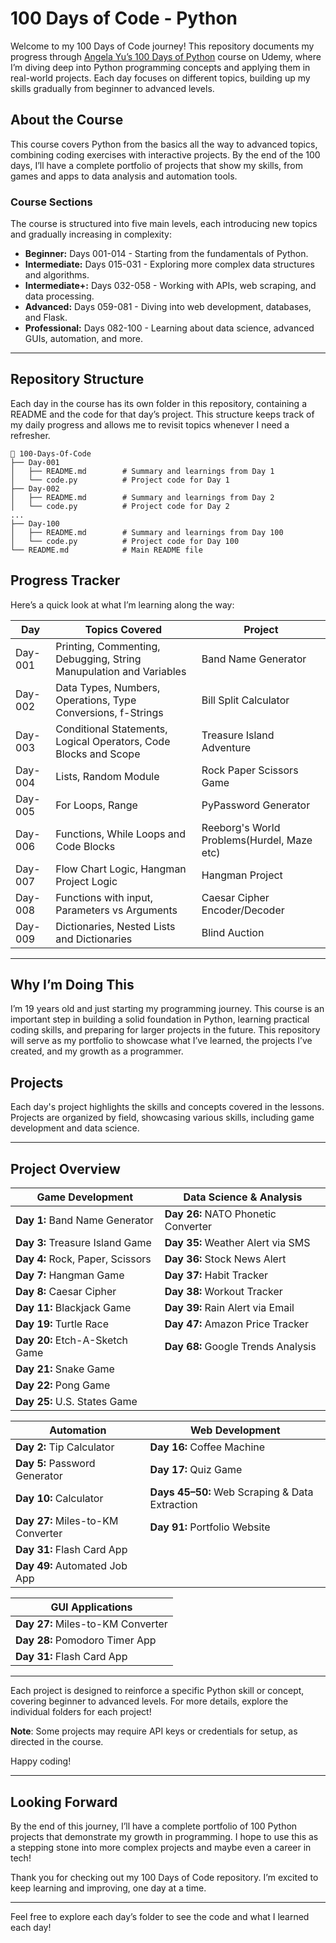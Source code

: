 # 100 Days of Code - Python

Welcome to my 100 Days of Code journey! This repository documents my progress through [Angela Yu’s 100 Days of Python](https://www.udemy.com/course/100-days-of-code/) course on Udemy, where I’m diving deep into Python programming concepts and applying them in real-world projects. Each day focuses on different topics, building up my skills gradually from beginner to advanced levels.

## About the Course
This course covers Python from the basics all the way to advanced topics, combining coding exercises with interactive projects. By the end of the 100 days, I’ll have a complete portfolio of projects that show my skills, from games and apps to data analysis and automation tools.

### Course Sections
The course is structured into five main levels, each introducing new topics and gradually increasing in complexity:
- **Beginner:** Days 001-014 - Starting from the fundamentals of Python.
- **Intermediate:** Days 015-031 - Exploring more complex data structures and algorithms.
- **Intermediate+:** Days 032-058 - Working with APIs, web scraping, and data processing.
- **Advanced:** Days 059-081 - Diving into web development, databases, and Flask.
- **Professional:** Days 082-100 - Learning about data science, advanced GUIs, automation, and more.

---

## Repository Structure
Each day in the course has its own folder in this repository, containing a README and the code for that day’s project. This structure keeps track of my daily progress and allows me to revisit topics whenever I need a refresher.

```plaintext
📂 100-Days-Of-Code
├── Day-001
│   ├── README.md        # Summary and learnings from Day 1
│   └── code.py          # Project code for Day 1
├── Day-002
│   ├── README.md        # Summary and learnings from Day 2
│   └── code.py          # Project code for Day 2
...
├── Day-100
│   ├── README.md        # Summary and learnings from Day 100
│   └── code.py          # Project code for Day 100
└── README.md            # Main README file
```

## Progress Tracker
Here’s a quick look at what I’m learning along the way:

| Day  | Topics Covered  | Project |
|------|------------------|---------|
| Day-001 | Printing, Commenting, Debugging, String Manupulation and Variables | Band Name Generator |
| Day-002 | Data Types, Numbers, Operations, Type Conversions, f-Strings | Bill Split Calculator |
| Day-003 | Conditional Statements, Logical Operators, Code Blocks and Scope | Treasure Island Adventure |
| Day-004 | Lists, Random Module | Rock Paper Scissors Game |
| Day-005 | For Loops, Range | PyPassword Generator |
| Day-006 | Functions, While Loops and Code Blocks | Reeborg's World Problems(Hurdel, Maze etc) |
| Day-007 | Flow Chart Logic, Hangman Project Logic  | Hangman Project |
| Day-008  | Functions with input, Parameters vs Arguments | Caesar Cipher Encoder/Decoder |
| Day-009  | Dictionaries, Nested Lists and Dictionaries | Blind Auction |



---

## Why I’m Doing This
I’m 19 years old and just starting my programming journey. This course is an important step in building a solid foundation in Python, learning practical coding skills, and preparing for larger projects in the future. This repository will serve as my portfolio to showcase what I’ve learned, the projects I’ve created, and my growth as a programmer.

## Projects
Each day's project highlights the skills and concepts covered in the lessons. Projects are organized by field, showcasing various skills, including game development and data science.

---

## Project Overview

| **Game Development**                | **Data Science & Analysis**            |
|-------------------------------------|----------------------------------------|
| **Day 1:** Band Name Generator      | **Day 26:** NATO Phonetic Converter    |
| **Day 3:** Treasure Island Game     | **Day 35:** Weather Alert via SMS      |
| **Day 4:** Rock, Paper, Scissors    | **Day 36:** Stock News Alert           |
| **Day 7:** Hangman Game             | **Day 37:** Habit Tracker              |
| **Day 8:** Caesar Cipher            | **Day 38:** Workout Tracker            |
| **Day 11:** Blackjack Game          | **Day 39:** Rain Alert via Email       |
| **Day 19:** Turtle Race             | **Day 47:** Amazon Price Tracker       |
| **Day 20:** Etch-A-Sketch Game      | **Day 68:** Google Trends Analysis     |
| **Day 21:** Snake Game              |                                        |
| **Day 22:** Pong Game               |                                        |
| **Day 25:** U.S. States Game        |                                        |

| **Automation**                     | **Web Development**                   |
|------------------------------------|---------------------------------------|
| **Day 2:** Tip Calculator          | **Day 16:** Coffee Machine            |
| **Day 5:** Password Generator      | **Day 17:** Quiz Game                 |
| **Day 10:** Calculator             | **Days 45–50:** Web Scraping & Data Extraction |
| **Day 27:** Miles-to-KM Converter  | **Day 91:** Portfolio Website         |
| **Day 31:** Flash Card App         |                                       |
| **Day 49:** Automated Job App      |                                       |

| **GUI Applications**               |
|------------------------------------|
| **Day 27:** Miles-to-KM Converter  |
| **Day 28:** Pomodoro Timer App     |
| **Day 31:** Flash Card App         |


---

Each project is designed to reinforce a specific Python skill or concept, covering beginner to advanced levels. For more details, explore the individual folders for each project!

**Note**: Some projects may require API keys or credentials for setup, as directed in the course.

Happy coding!

---

## Looking Forward
By the end of this journey, I’ll have a complete portfolio of 100 Python projects that demonstrate my growth in programming. I hope to use this as a stepping stone into more complex projects and maybe even a career in tech!

Thank you for checking out my 100 Days of Code repository. I’m excited to keep learning and improving, one day at a time. 

--- 

Feel free to explore each day’s folder to see the code and what I learned each day!